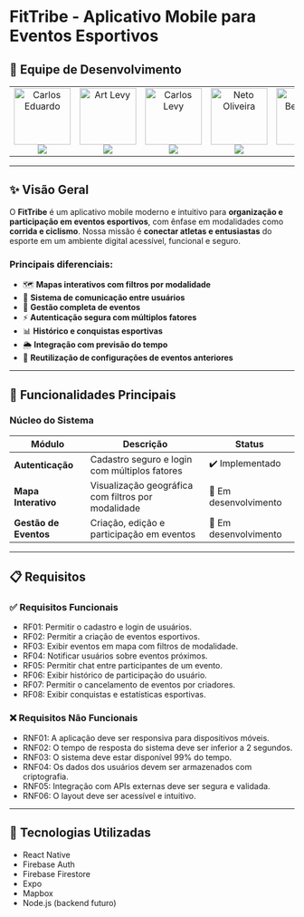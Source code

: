 # FitTribe - Aplicativo Mobile para Eventos Esportivos

## 👥 Equipe de Desenvolvimento

<table align="center">
  <tr>
    <td align="center">
      <a href="https://github.com/cadu321r">
        <img src="https://avatars.githubusercontent.com/u/154270394?v=4" width="100px;" alt="Carlos Eduardo"/>
        <br />
        <img src="https://img.shields.io/static/v1?label=&message=Carlos%20Eduardo&color=1E3A8A&style=for-the-badge&logo=github"/>
      </a>
    </td>
    <td align="center">
      <a href="https://github.com/ArtLevy">
        <img src="https://github.com/ArtLevy.png" width="100px;" alt="Art Levy"/>
        <br />
        <img src="https://img.shields.io/static/v1?label=&message=Art%20Levy&color=1E3A8A&style=for-the-badge&logo=github"/>
      </a>
    </td>
    <td align="center">
      <a href="https://github.com/CarlosLevyM">
        <img src="https://github.com/CarlosLevyM.png" width="100px;" alt="Carlos Levy"/>
        <br />
        <img src="https://img.shields.io/static/v1?label=&message=Carlos%20Levy&color=1E3A8A&style=for-the-badge&logo=github"/>
      </a>
    </td>
    <td align="center">
      <a href="https://github.com/oliveriraneto">
        <img src="https://github.com/oliveriraneto.png" width="100px;" alt="Neto Oliveira"/>
        <br />
        <img src="https://img.shields.io/static/v1?label=&message=Neto%20Oliveira&color=1E3A8A&style=for-the-badge&logo=github"/>
      </a>
    </td>
    <td align="center">
      <a href="https://github.com/UlissesBernardo">
        <img src="https://github.com/UlissesBernardo.png" width="100px;" alt="Ulisses Bernardo"/>
        <br />
        <img src="https://img.shields.io/static/v1?label=&message=Ulisses%20Bernardo&color=1E3A8A&style=for-the-badge&logo=github"/>
      </a>
    </td>
  </tr>
</table>

---

## ✨ Visão Geral

O **FitTribe** é um aplicativo mobile moderno e intuitivo para **organização e participação em eventos esportivos**, com ênfase em modalidades como **corrida e ciclismo**. Nossa missão é **conectar atletas e entusiastas** do esporte em um ambiente digital acessível, funcional e seguro.

### Principais diferenciais:
- 🗺️ **Mapas interativos com filtros por modalidade**
- 💬 **Sistema de comunicação entre usuários**
- 📅 **Gestão completa de eventos**
- ⚡ **Autenticação segura com múltiplos fatores**
- 📊 **Histórico e conquistas esportivas**
- 🌦️ **Integração com previsão do tempo**
- 🔄 **Reutilização de configurações de eventos anteriores**

---

## 🚀 Funcionalidades Principais

### Núcleo do Sistema
| Módulo | Descrição | Status |
|--------|-----------|--------|
| **Autenticação** | Cadastro seguro e login com múltiplos fatores | ✔️ Implementado |
| **Mapa Interativo** | Visualização geográfica com filtros por modalidade | 🚧 Em desenvolvimento |
| **Gestão de Eventos** | Criação, edição e participação em eventos | 🚧 Em desenvolvimento |

---

## 📋 Requisitos

### ✅ Requisitos Funcionais
- RF01: Permitir o cadastro e login de usuários.
- RF02: Permitir a criação de eventos esportivos.
- RF03: Exibir eventos em mapa com filtros de modalidade.
- RF04: Notificar usuários sobre eventos próximos.
- RF05: Permitir chat entre participantes de um evento.
- RF06: Exibir histórico de participação do usuário.
- RF07: Permitir o cancelamento de eventos por criadores.
- RF08: Exibir conquistas e estatísticas esportivas.

### ❌ Requisitos Não Funcionais
- RNF01: A aplicação deve ser responsiva para dispositivos móveis.
- RNF02: O tempo de resposta do sistema deve ser inferior a 2 segundos.
- RNF03: O sistema deve estar disponível 99% do tempo.
- RNF04: Os dados dos usuários devem ser armazenados com criptografia.
- RNF05: Integração com APIs externas deve ser segura e validada.
- RNF06: O layout deve ser acessível e intuitivo.

---

## 📱 Tecnologias Utilizadas
- React Native
- Firebase Auth
- Firebase Firestore
- Expo
- Mapbox
- Node.js (backend futuro)
